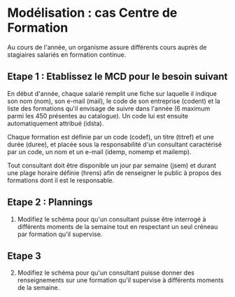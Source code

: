 # Modélisation : cas Centre de Formation
Au cours de l'année, un organisme assure différents cours auprès de stagiaires salariés en formation continue.

## Etape 1 : Etablissez le MCD pour le besoin suivant
En début d'année, chaque salarié remplit une fiche sur laquelle il indique son nom (nom), son e-mail (mail), le code de son entreprise (codent) et la liste des formations qu'il envisage de suivre dans l'année (6 maximum parmi les 450 présentes au catalogue). Un code lui est ensuite automatiquement attribué (idsta).

Chaque formation est définie par un code (codef), un titre (titref) et une durée (duree), et placée sous la responsabilité d'un consultant caractérisé par un code, un nom et un e-mail
(idemp, nomemp et mailemp).

Tout consultant doit être disponible un jour par semaine (jsem) et durant une plage horaire définie (hrens) afin de renseigner le public à propos des formations dont il est le responsable.


## Etape 2 : Plannings
1. Modifiez le schéma pour qu'un consultant puisse être interrogé à différents moments de la semaine tout en respectant un seul créneau par formation qu'il supervise.

## Etape 3
2. Modifiez le schéma pour qu'un consultant puisse donner des renseignements sur une formation qu'il supervise à différents moments de la semaine. 